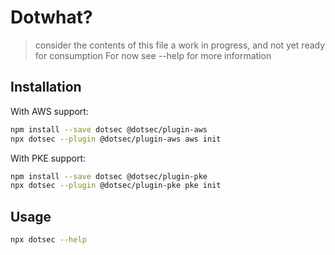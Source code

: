 # Dotwhat?

> consider the contents of this file a work in progress, and not yet ready for consumption
> For now see --help for more information

## Installation

With AWS support:

```sh
npm install --save dotsec @dotsec/plugin-aws
npx dotsec --plugin @dotsec/plugin-aws aws init
```

With PKE support:

```sh
npm install --save dotsec @dotsec/plugin-pke
npx dotsec --plugin @dotsec/plugin-pke pke init
```

## Usage

```sh
npx dotsec --help
```

